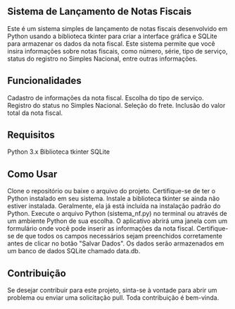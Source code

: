 ## Sistema de Lançamento de Notas Fiscais
Este é um sistema simples de lançamento de notas fiscais desenvolvido em Python usando a biblioteca tkinter para criar a interface gráfica e SQLite para armazenar os dados da nota fiscal. Este sistema permite que você insira informações sobre notas fiscais, como número, série, tipo de serviço, status do registro no Simples Nacional, entre outras informações.

## Funcionalidades
Cadastro de informações da nota fiscal.
Escolha do tipo de serviço.
Registro do status no Simples Nacional.
Seleção do frete.
Inclusão do valor total da nota fiscal.

## Requisitos
Python 3.x
Biblioteca tkinter
SQLite

## Como Usar
Clone o repositório ou baixe o arquivo do projeto.
Certifique-se de ter o Python instalado em seu sistema.
Instale a biblioteca tkinter se ainda não estiver instalada. Geralmente, ela já está incluída na instalação padrão do Python.
Execute o arquivo Python (sistema_nf.py) no terminal ou através de um ambiente Python de sua escolha.
O aplicativo abrirá uma janela com um formulário onde você pode inserir as informações da nota fiscal. Certifique-se de que todos os campos necessários sejam preenchidos corretamente antes de clicar no botão "Salvar Dados". Os dados serão armazenados em um banco de dados SQLite chamado data.db.

## Contribuição
Se desejar contribuir para este projeto, sinta-se à vontade para abrir um problema ou enviar uma solicitação pull. Toda contribuição é bem-vinda.

